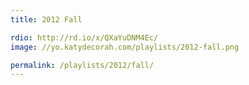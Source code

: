 ```yaml
---
title: 2012 Fall

rdio: http://rd.io/x/QXaYuDNM4Ec/
image: //yo.katydecorah.com/playlists/2012-fall.png

permalink: /playlists/2012/fall/
---
```

